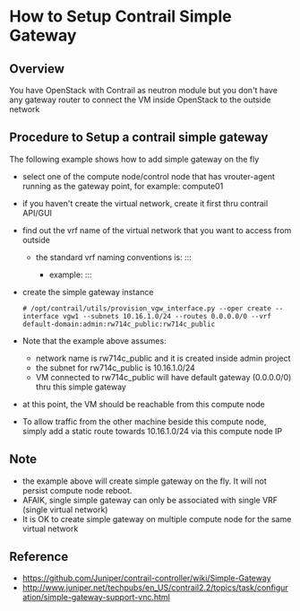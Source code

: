 
# How to Setup Contrail Simple Gateway

## Overview
You have OpenStack with Contrail as neutron module but you don't have any gateway router to connect the VM inside OpenStack to the outside network


## Procedure to Setup a contrail simple gateway

The following example shows how to add simple gateway on the fly

* select one of the compute node/control node that has vrouter-agent running as the gateway point, for example: compute01
* if you haven't create the virtual network, create it first thru contrail API/GUI
* find out the vrf name of the virtual network that you want to access from outside
    * the standard vrf naming conventions is: <domain-name>:<project-name>:<virtual network name>:<virtual network name>
        * example: <domain-name>:<project-name>:<virtual network name>:<virtual network name>
* create the simple gateway instance

    ```
    # /opt/contrail/utils/provision_vgw_interface.py --oper create --interface vgw1 --subnets 10.16.1.0/24 --routes 0.0.0.0/0 --vrf default-domain:admin:rw714c_public:rw714c_public 
    ```

* Note that the example above assumes:
    * network name is rw714c_public and it is created inside admin project
    * the subnet for rw714c_public is 10.16.1.0/24
    * VM connected to rw714c_public will have default gateway (0.0.0.0/0) thru this simple gateway

* at this point, the VM should be reachable from this compute node
* To allow traffic from the other machine beside this compute node, simply add a static route towards 10.16.1.0/24 via this compute node IP

## Note
* the example above will create simple gateway on the fly. It will not persist compute node reboot.
* AFAIK, single simple gateway can only be associated with single VRF (single virtual network)
* It is OK to create simple gateway on multiple compute node for the same virtual network 

## Reference
* https://github.com/Juniper/contrail-controller/wiki/Simple-Gateway
* http://www.juniper.net/techpubs/en_US/contrail2.2/topics/task/configuration/simple-gateway-support-vnc.html
